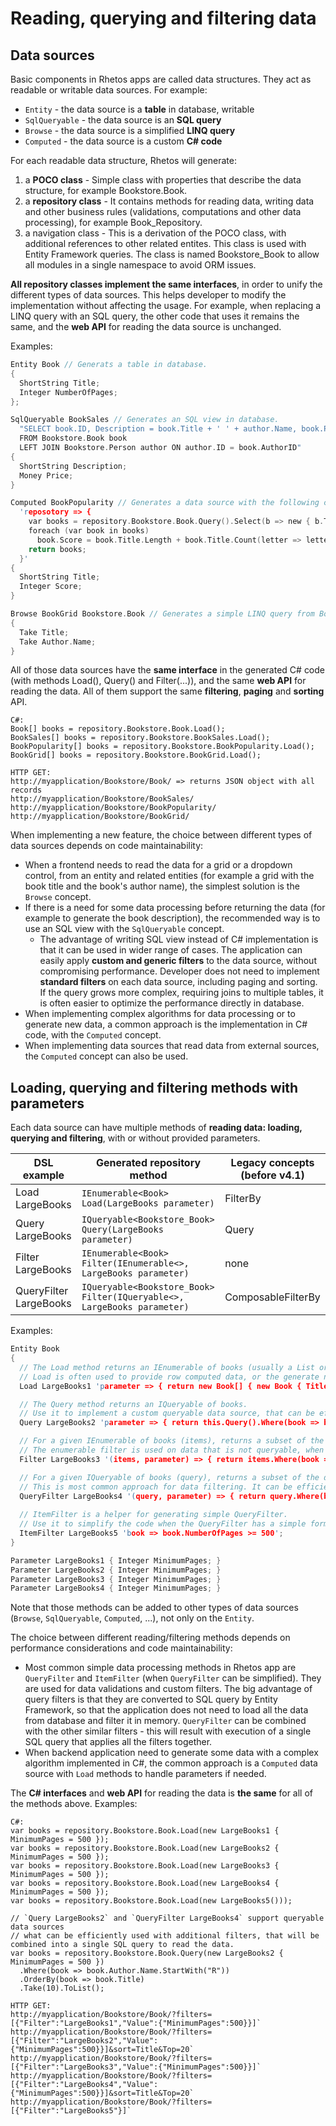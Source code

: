 # Reading, querying and filtering data

## Data sources

Basic components in Rhetos apps are called data structures.
They act as readable or writable data sources.
For example:

- `Entity` - the data source is a **table** in database, writable
- `SqlQueryable` - the data source is an **SQL query**
- `Browse` - the data source is a simplified **LINQ query**
- `Computed` - the data source is a custom **C# code**

For each readable data structure, Rhetos will generate:

1. a **POCO class** - Simple class with properties that describe the data structure, for example Bookstore.Book.
2. a **repository class** - It contains methods for reading data, writing data and other business rules (validations, computations and other data processing), for example Book_Repository.
3. a navigation class - This is a derivation of the POCO class, with additional references to other related entites. This class is used with Entity Framework queries. The class is named Bookstore_Book to allow all modules in a single namespace to avoid ORM issues.

**All repository classes implement the same interfaces**, in order to unify the different types of data sources. This helps developer to modify the implementation without affecting the usage. For example, when replacing a LINQ query with an SQL query, the other code that uses it remains the same, and the **web API** for reading the data source is unchanged.

Examples:

```c
Entity Book // Generats a table in database.
{
  ShortString Title;
  Integer NumberOfPages;
};

SqlQueryable BookSales // Generates an SQL view in database.
  "SELECT book.ID, Description = book.Title + ' ' + author.Name, book.Price
  FROM Bookstore.Book book
  LEFT JOIN Bookstore.Person author ON author.ID = book.AuthorID"
{
  ShortString Description;
  Money Price;
}

Computed BookPopularity // Generates a data source with the following custom C# code returning the data.
  'reposotory => {
    var books = repository.Bookstore.Book.Query().Select(b => new { b.Title, Score = 0 }).ToArray();
    foreach (var book in books)
      book.Score = book.Title.Length + book.Title.Count(letter => letter == '!');
    return books;
  }'
{
  ShortString Title;
  Integer Score;
}

Browse BookGrid Bookstore.Book // Generates a simple LINQ query from Bookstore.Book
{
  Take Title;
  Take Author.Name;
}
```

All of those data sources have the **same interface** in the generated C# code
(with methods Load(), Query() and Filter(...)),
and the same **web API** for reading the data.
All of them support the same **filtering**, **paging** and **sorting** API.

```
C#:
Book[] books = repository.Bookstore.Book.Load();
BookSales[] books = repository.Bookstore.BookSales.Load();
BookPopularity[] books = repository.Bookstore.BookPopularity.Load();
BookGrid[] books = repository.Bookstore.BookGrid.Load();

HTTP GET:
http://myapplication/Bookstore/Book/ => returns JSON object with all records
http://myapplication/Bookstore/BookSales/
http://myapplication/Bookstore/BookPopularity/
http://myapplication/Bookstore/BookGrid/
```

When implementing a new feature, the choice between different types of data sources depends on code maintainability:

- When a frontend needs to read the data for a grid or a dropdown control, from an entity and related entities (for example a grid with the book title and the book's author name), the simplest solution is the `Browse` concept.
- If there is a need for some data processing before returning the data (for example to generate the book description), the recommended way is to use an SQL view with the `SqlQueryable` concept.
  - The advantage of writing SQL view instead of C# implementation is that it can be used in wider range of cases. The application can easily apply **custom and generic filters** to the data source, without compromising performance. Developer does not need to implement **standard filters** on each data source, including paging and sorting. If the query grows more complex, requiring joins to multiple tables, it is often easier to optimize the performance directly in database.
- When implementing complex algorithms for data processing or to generate new data, a common approach is the implementation in C# code, with the `Computed` concept.
- When implementing data sources that read data from external sources, the `Computed` concept can also be used.

## Loading, querying and filtering methods with parameters

Each data source can have multiple methods of **reading data: loading, querying and filtering**, with or without provided parameters.

| DSL example | Generated repository method | Legacy concepts (before v4.1) |
| -- | -- | -- |
| Load LargeBooks | `IEnumerable<Book> Load(LargeBooks parameter)` | FilterBy |
| Query LargeBooks | `IQueryable<Bookstore_Book> Query(LargeBooks parameter)` | Query |
| Filter LargeBooks | `IEnumerable<Book> Filter(IEnumerable<>, LargeBooks parameter)` | none |
| QueryFilter LargeBooks | `IQueryable<Bookstore_Book> Filter(IQueryable<>, LargeBooks parameter)` | ComposableFilterBy |

Examples:

```c
Entity Book
{
  // The Load method returns an IEnumerable of books (usually a List or an Array).
  // Load is often used to provide row computed data, or the generate new data, when the result is not queryable.
  Load LargeBooks1 'parameter => { return new Book[] { new Book { Title = "A good book", NumberOfPages = parameter.MinimumPages + 1 } }; }';

  // The Query method returns an IQueryable of books.
  // Use it to implement a custom queryable data source, that can be efficiently combined with other custom and standard filters, including generic paging and sorting.
  Query LargeBooks2 'parameter => { return this.Query().Where(book => book.NumberOfPages >= parameter.MinimumPages; }';

  // For a given IEnumerable of books (items), returns a subset of the data.
  // The enumerable filter is used on data that is not queryable, when processing the data that is already loaded or generated in the application memory.
  Filter LargeBooks3 '(items, parameter) => { return items.Where(book => book.NumberOfPages >= parameter.MinimumPages; }';

  // For a given IQueryable of books (query), returns a subset of the data.
  // This is most common approach for data filtering. It can be efficiently combined with other custom and standard filters, including generic paging and sorting.
  QueryFilter LargeBooks4 '(query, parameter) => { return query.Where(book => book.NumberOfPages >= parameter.MinimumPages; }';
  
  // ItemFilter is a helper for generating simple QueryFilter.
  // Use it to simplify the code when the QueryFilter has a simple form: `return query.Where(...lambda..)`, and does not require any parameters.
  ItemFilter LargeBooks5 'book => book.NumberOfPages >= 500';
}

Parameter LargeBooks1 { Integer MinimumPages; }
Parameter LargeBooks2 { Integer MinimumPages; }
Parameter LargeBooks3 { Integer MinimumPages; }
Parameter LargeBooks4 { Integer MinimumPages; }
```

Note that those methods can be added to other types of data sources (`Browse`, `SqlQueryable`, `Computed`, ...), not only on the `Entity`.

The choice between different reading/filtering methods depends on performance considerations and code maintainability:

- Most common simple data processing methods in Rhetos app are `QueryFilter` and `ItemFilter` (when `QueryFilter` can be simplified). They are used for data validations and custom filters. The big advantage of query filters is that they are converted to SQL query by Entity Framework, so that the application does not need to load all the data from database and filter it in memory. `QueryFilter` can be combined with the other similar filters - this will result with execution of a single SQL query that applies all the filters together.
- When backend application need to generate some data with a complex algorithm implemented in C#, the common approach is a `Computed` data source with `Load` methods to handle parameters if needed.

The **C# interfaces** and **web API** for reading the data is **the same** for all of the methods above.
Examples:

```
C#:
var books = repository.Bookstore.Book.Load(new LargeBooks1 { MinimumPages = 500 });
var books = repository.Bookstore.Book.Load(new LargeBooks2 { MinimumPages = 500 });
var books = repository.Bookstore.Book.Load(new LargeBooks3 { MinimumPages = 500 });
var books = repository.Bookstore.Book.Load(new LargeBooks4 { MinimumPages = 500 });
var books = repository.Bookstore.Book.Load(new LargeBooks5()));

// `Query LargeBooks2` and `QueryFilter LargeBooks4` support queryable data sources
// what can be efficiently used with additional filters, that will be combined into a single SQL query to read the data.
var books = repository.Bookstore.Book.Query(new LargeBooks2 { MinimumPages = 500 })
  .Where(book => book.Author.Name.StartWith("R"))
  .OrderBy(book => book.Title)
  .Take(10).ToList();

HTTP GET:
http://myapplication/Bookstore/Book/?filters=[{"Filter":"LargeBooks1","Value":{"MinimumPages":500}}]`
http://myapplication/Bookstore/Book/?filters=[{"Filter":"LargeBooks2","Value":{"MinimumPages":500}}]&sort=Title&Top=20`
http://myapplication/Bookstore/Book/?filters=[{"Filter":"LargeBooks3","Value":{"MinimumPages":500}}]`
http://myapplication/Bookstore/Book/?filters=[{"Filter":"LargeBooks4","Value":{"MinimumPages":500}}]&sort=Title&Top=20`
http://myapplication/Bookstore/Book/?filters=[{"Filter":"LargeBooks5"}]`
```
